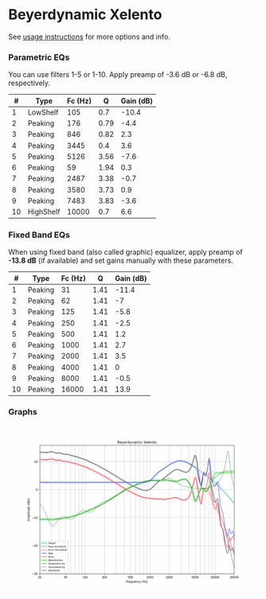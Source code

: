 # Beyerdynamic Xelento
See [usage instructions](https://github.com/jaakkopasanen/AutoEq#usage) for more options and info.

### Parametric EQs
You can use filters 1-5 or 1-10. Apply preamp of -3.6 dB or -6.8 dB, respectively.

|   # | Type      |   Fc (Hz) |    Q |   Gain (dB) |
|-----|-----------|-----------|------|-------------|
|   1 | LowShelf  |       105 | 0.7  |       -10.4 |
|   2 | Peaking   |       176 | 0.79 |        -4.4 |
|   3 | Peaking   |       846 | 0.82 |         2.3 |
|   4 | Peaking   |      3445 | 0.4  |         3.6 |
|   5 | Peaking   |      5126 | 3.56 |        -7.6 |
|   6 | Peaking   |        59 | 1.94 |         0.3 |
|   7 | Peaking   |      2487 | 3.38 |        -0.7 |
|   8 | Peaking   |      3580 | 3.73 |         0.9 |
|   9 | Peaking   |      7483 | 3.83 |        -3.6 |
|  10 | HighShelf |     10000 | 0.7  |         6.6 |

### Fixed Band EQs
When using fixed band (also called graphic) equalizer, apply preamp of **-13.8 dB** (if available) and set gains manually with these parameters.

|   # | Type    |   Fc (Hz) |    Q |   Gain (dB) |
|-----|---------|-----------|------|-------------|
|   1 | Peaking |        31 | 1.41 |       -11.4 |
|   2 | Peaking |        62 | 1.41 |        -7   |
|   3 | Peaking |       125 | 1.41 |        -5.8 |
|   4 | Peaking |       250 | 1.41 |        -2.5 |
|   5 | Peaking |       500 | 1.41 |         1.2 |
|   6 | Peaking |      1000 | 1.41 |         2.7 |
|   7 | Peaking |      2000 | 1.41 |         3.5 |
|   8 | Peaking |      4000 | 1.41 |         0   |
|   9 | Peaking |      8000 | 1.41 |        -0.5 |
|  10 | Peaking |     16000 | 1.41 |        13.9 |

### Graphs
![](./Beyerdynamic%20Xelento.png)
